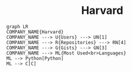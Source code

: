 <h1 align="center">Harvard</h1>

```mermaid
graph LR
COMPANY_NAME{Harvard}
COMPANY_NAME ---> U{Users} ---> UN[1]
COMPANY_NAME ---> R{Repositories} ---> RN[4]
COMPANY_NAME ---> G{Gists} ---> GN[3]
COMPANY_NAME ---> ML{Most Used<br>Languages}
ML --> Python[Python]
ML --> C[C]
```
